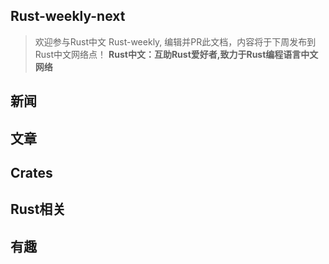 ## Rust-weekly-next

> 欢迎参与Rust中文 Rust-weekly, 编辑并PR此文档，内容将于下周发布到Rust中文网络点！ **Rust中文：互助Rust爱好者,致力于Rust编程语言中文网络**

## 新闻



## 文章


## Crates



## Rust相关


## 有趣

